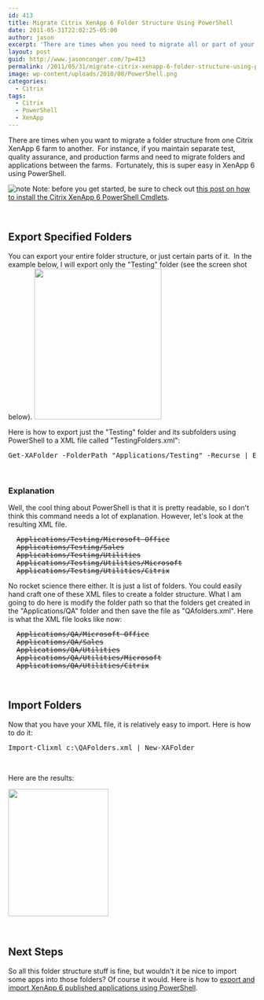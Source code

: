 ```yaml
---
id: 413
title: Migrate Citrix XenApp 6 Folder Structure Using PowerShell
date: 2011-05-31T22:02:25-05:00
author: jason
excerpt: 'There are times when you need to migrate all or part of your Citrix XenApp 6 folder structure from one farm to another, or just back up a XenApp 6 folder structure.  This post will show you how to accomplish this using PowerShell.'
layout: post
guid: http://www.jasonconger.com/?p=413
permalink: /2011/05/31/migrate-citrix-xenapp-6-folder-structure-using-powershell/
image: wp-content/uploads/2010/08/PowerShell.png
categories:
  - Citrix
tags:
  - Citrix
  - PowerShell
  - XenApp
---
```

There are times when you want to migrate a folder structure from one Citrix XenApp 6 farm to another.  For instance, if you maintain separate test, quality assurance, and production farms and need to migrate folders and applications between the farms.  Fortunately, this is super easy in XenApp 6 using PowerShell.

<img src="http://www.jasonconger.com/images/articleImages/Note.png" alt="note" /> Note: before you get started, be sure to check out <a title="How to Install the Citrix XenApp 6 PowerShell Cmdlets" href="http://www.jasonconger.com/post/how-to-install-the-citrix-xenapp-6-powershell-cmdlets/">this post on how to install the Citrix XenApp 6 PowerShell Cmdlets</a>.

&nbsp;
<h2>Export Specified Folders</h2>
You can export your entire folder structure, or just certain parts of it.  In the example below, I will export only the "Testing" folder (see the screen shot below).

<img class="aligncenter size-full wp-image-436" title="XenApp 6 Testing Folder" src="http://www.jasonconger.com/wp-content/uploads/2011/05/XenApp-6-Testing-Folder.jpg" alt="" width="259" height="307" />

Here is how to export just the "Testing" folder and its subfolders using PowerShell to a XML file called "TestingFolders.xml":
<pre class="brush: PowerShell;">Get-XAFolder -FolderPath "Applications/Testing" -Recurse | Export-Clixml c:\TestingFolders.xml</pre>
&nbsp;
<h3>Explanation</h3>
Well, the cool thing about PowerShell is that it is pretty readable, so I don't think this command needs a lot of explanation. However, let's look at the resulting XML file.
<pre class="brush: xml">
  <s>Applications/Testing/Microsoft Office</s>
  <s>Applications/Testing/Sales</s>
  <s>Applications/Testing/Utilities</s>
  <s>Applications/Testing/Utilities/Microsoft</s>
  <s>Applications/Testing/Utilities/Citrix</s></pre>
No rocket science there either. It is just a list of folders. You could easily hand craft one of these XML files to create a folder structure. What I am going to do here is modify the folder path so that the folders get created in the "Applications/QA" folder and then save the file as "QAfolders.xml". Here is what the XML file looks like now:
<pre class="brush: xml">
  <s>Applications/QA/Microsoft Office</s>
  <s>Applications/QA/Sales</s>
  <s>Applications/QA/Utilities</s>
  <s>Applications/QA/Utilities/Microsoft</s>
  <s>Applications/QA/Utilities/Citrix</s></pre>
&nbsp;
<h2>Import Folders</h2>
Now that you have your XML file, it is relatively easy to import. Here is how to do it:
<pre class="brush: PowerShell;">Import-Clixml c:\QAFolders.xml | New-XAFolder</pre>
&nbsp;

Here are the results:

<img class="aligncenter size-full wp-image-493" title="XenApp 6 QA Folder" src="http://www.jasonconger.com/wp-content/uploads/2011/05/XenApp-6-QA-Folder.jpg" alt="" width="204" height="259" />

&nbsp;
<h2>Next Steps</h2>
So all this folder structure stuff is fine, but wouldn't it be nice to import some apps into those folders? Of course it would. Here is how to <a href="http://www.jasonconger.com/post/export-and-import-citrix-xenapp-6-published-applications-using-powershell/"> export and import XenApp 6 published applications using PowerShell</a>.

&nbsp;